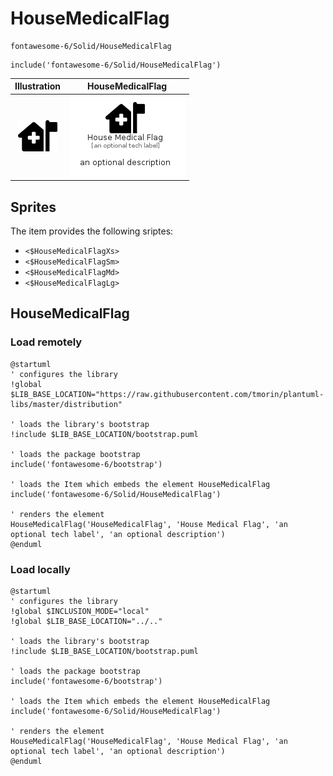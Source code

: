 # HouseMedicalFlag


```text
fontawesome-6/Solid/HouseMedicalFlag
```

```text
include('fontawesome-6/Solid/HouseMedicalFlag')
```



| Illustration | HouseMedicalFlag |
| :---: | :---: |
| ![illustration for Illustration](../../fontawesome-6/Solid/HouseMedicalFlag.png) | ![illustration for HouseMedicalFlag](../../fontawesome-6/Solid/HouseMedicalFlag.Local.png) |



## Sprites
The item provides the following sriptes:

- `<$HouseMedicalFlagXs>`
- `<$HouseMedicalFlagSm>`
- `<$HouseMedicalFlagMd>`
- `<$HouseMedicalFlagLg>`





## HouseMedicalFlag

### Load remotely
```plantuml
@startuml
' configures the library
!global $LIB_BASE_LOCATION="https://raw.githubusercontent.com/tmorin/plantuml-libs/master/distribution"

' loads the library's bootstrap
!include $LIB_BASE_LOCATION/bootstrap.puml

' loads the package bootstrap
include('fontawesome-6/bootstrap')

' loads the Item which embeds the element HouseMedicalFlag
include('fontawesome-6/Solid/HouseMedicalFlag')

' renders the element
HouseMedicalFlag('HouseMedicalFlag', 'House Medical Flag', 'an optional tech label', 'an optional description')
@enduml
```

### Load locally
```plantuml
@startuml
' configures the library
!global $INCLUSION_MODE="local"
!global $LIB_BASE_LOCATION="../.."

' loads the library's bootstrap
!include $LIB_BASE_LOCATION/bootstrap.puml

' loads the package bootstrap
include('fontawesome-6/bootstrap')

' loads the Item which embeds the element HouseMedicalFlag
include('fontawesome-6/Solid/HouseMedicalFlag')

' renders the element
HouseMedicalFlag('HouseMedicalFlag', 'House Medical Flag', 'an optional tech label', 'an optional description')
@enduml
```

